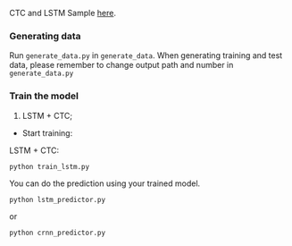 CTC and LSTM Sample [here](https://github.com/dmlc/mxnet/tree/master/example/warpctc).

### Generating data

Run `generate_data.py` in `generate_data`. When generating training and test data, please remember to change output path and number in `generate_data.py`

### Train the model

1. LSTM + CTC;

* Start training:

LSTM + CTC:

```
python train_lstm.py
```

You can do the prediction using your trained model.

```
python lstm_predictor.py
```
or
```
python crnn_predictor.py
```




